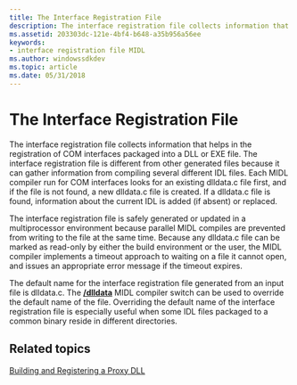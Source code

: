 ```yaml
---
title: The Interface Registration File
description: The interface registration file collects information that helps in the registration of COM interfaces packaged into a DLL or EXE file.
ms.assetid: 203303dc-121e-4bf4-b648-a35b956a56ee
keywords:
- interface registration file MIDL
ms.author: windowssdkdev
ms.topic: article
ms.date: 05/31/2018
---
```


# The Interface Registration File

The interface registration file collects information that helps in the registration of COM interfaces packaged into a DLL or EXE file. The interface registration file is different from other generated files because it can gather information from compiling several different IDL files. Each MIDL compiler run for COM interfaces looks for an existing dlldata.c file first, and if the file is not found, a new dlldata.c file is created. If a dlldata.c file is found, information about the current IDL is added (if absent) or replaced.

The interface registration file is safely generated or updated in a multiprocessor environment because parallel MIDL compiles are prevented from writing to the file at the same time. Because any dlldata.c file can be marked as read-only by either the build environment or the user, the MIDL compiler implements a timeout approach to waiting on a file it cannot open, and issues an appropriate error message if the timeout expires.

The default name for the interface registration file generated from an input file is dlldata.c. The [**/dlldata**](-dlldata.md) MIDL compiler switch can be used to override the default name of the file. Overriding the default name of the interface registration file is especially useful when some IDL files packaged to a common binary reside in different directories.

## Related topics

<dl> <dt>

[Building and Registering a Proxy DLL](https://msdn.microsoft.com/en-us/library/ms688707(v=VS.85).aspx)
</dt> </dl>

 

 




